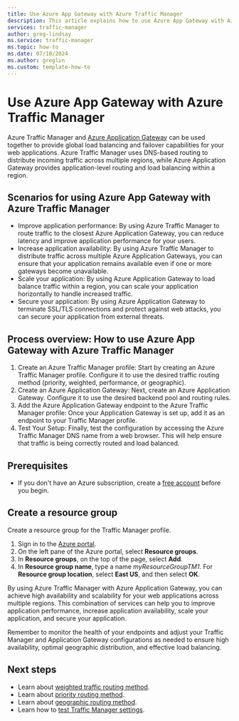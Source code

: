 ```yaml
---
title: Use Azure App Gateway with Azure Traffic Manager
description: This article explains how to use Azure App Gateway with Azure Traffic Manager.
services: traffic-manager
author: greg-lindsay
ms.service: traffic-manager
ms.topic: how-to
ms.date: 07/10/2024
ms.author: greglin
ms.custom: template-how-to
---
```


# Use Azure App Gateway with Azure Traffic Manager

Azure Traffic Manager and [Azure Application Gateway](../application-gateway/overview.md) can be used together to provide global load balancing and failover capabilities for your web applications. Azure Traffic Manager uses DNS-based routing to distribute incoming traffic across multiple regions, while Azure Application Gateway provides application-level routing and load balancing within a region.

## Scenarios for using Azure App Gateway with Azure Traffic Manager

* Improve application performance: By using Azure Traffic Manager to route traffic to the closest Azure Application Gateway, you can reduce latency and improve application performance for your users.
* Increase application availability: By using Azure Traffic Manager to distribute traffic across multiple Azure Application Gateways, you can ensure that your application remains available even if one or more gateways become unavailable.
* Scale your application: By using Azure Application Gateway to load balance traffic within a region, you can scale your application horizontally to handle increased traffic.
* Secure your application: By using Azure Application Gateway to terminate SSL/TLS connections and protect against web attacks, you can secure your application from external threats.

## Process overview: How to use Azure App Gateway with Azure Traffic Manager

1.	Create an Azure Traffic Manager profile: Start by creating an Azure Traffic Manager profile. Configure it to use the desired traffic routing method (priority, weighted, performance, or geographic).
2.	Create an Azure Application Gateway: Next, create an Azure Application Gateway. Configure it to use the desired backend pool and routing rules.
3.	Add the Azure Application Gateway endpoint to the Azure Traffic Manager profile: Once your Application Gateway is set up, add it as an endpoint to your Traffic Manager profile.
4.	Test Your Setup: Finally, test the configuration by accessing the Azure Traffic Manager DNS name from a web browser. This will help ensure that traffic is being correctly routed and load balanced.

## Prerequisites

* If you don't have an Azure subscription, create a [free account](https://azure.microsoft.com/free/?WT.mc_id=A261C142F) before you begin.

## Create a resource group

Create a resource group for the Traffic Manager profile.

1. Sign in to the [Azure portal](https://portal.azure.com).
2. On the left pane of the Azure portal, select **Resource groups**.
3. In **Resource groups**, on the top of the page, select **Add**.
4. In **Resource group name**, type a name *myResourceGroupTM1*. For **Resource group location**, select **East US**, and then select **OK**.

By using Azure Traffic Manager with Azure Application Gateway, you can achieve high availability and scalability for your web applications across multiple regions. This combination of services can help you to improve application performance, increase application availability, scale your application, and secure your application.

Remember to monitor the health of your endpoints and adjust your Traffic Manager and Application Gateway configurations as needed to ensure high availability, optimal geographic distribution, and effective load balancing.

## Next steps

- Learn about [weighted traffic routing method](traffic-manager-configure-weighted-routing-method.md).
- Learn about [priority routing method](traffic-manager-configure-priority-routing-method.md).
- Learn about [geographic routing method](traffic-manager-configure-geographic-routing-method.md).
- Learn how to [test Traffic Manager settings](traffic-manager-testing-settings.md).
